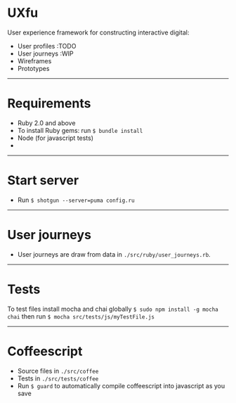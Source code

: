 # UXfu

User experience framework for constructing interactive digital:

* User profiles :TODO
* User journeys :WIP
* Wireframes
* Prototypes

***

# Requirements

* Ruby 2.0 and above
* To install Ruby gems: run `$ bundle install`
* Node (for javascript tests)
* 

***

# Start server

* Run `$ shotgun --server=puma config.ru`

***

# User journeys

* User journeys are draw from data in `./src/ruby/user_journeys.rb`.

***

# Tests

To test files install mocha and chai globally `$ sudo npm install -g mocha chai` then run `$ mocha src/tests/js/myTestFile.js`

***

# Coffeescript

* Source files in `./src/coffee`
* Tests in `./src/tests/coffee`
* Run `$ guard` to automatically compile coffeescript into javascript as you save